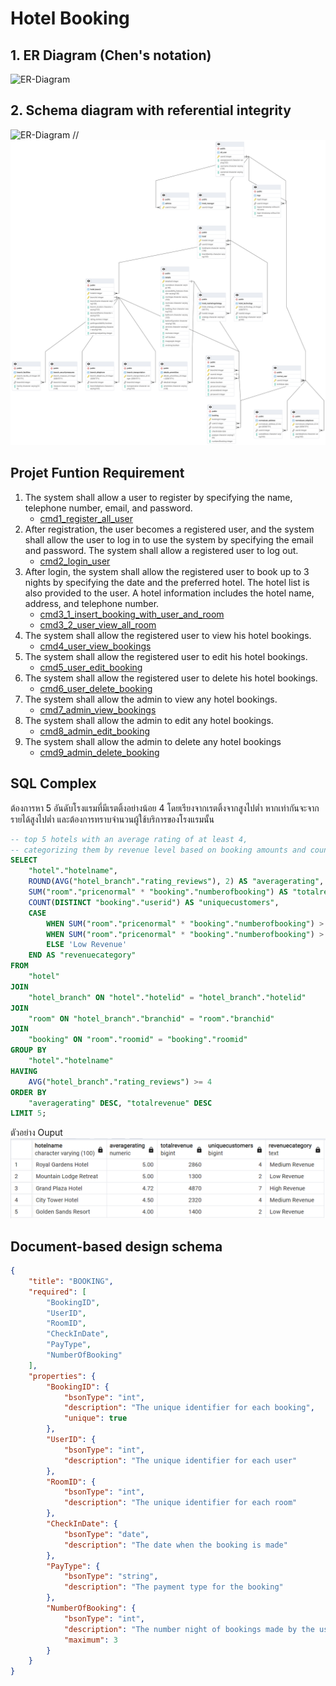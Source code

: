 # Hotel Booking

## 1. ER Diagram (Chen's notation)

<img src="./ER-Diagram.drawio.png" alt="ER-Diagram">

## 2. Schema diagram with referential integrity

<img src="./Schema-Diagram.drawio.png" alt="ER-Diagram">
//
<img src=".github/img/ERD.png" alt="ER-Diagram">

## Projet Funtion Requirement

1. The system shall allow a user to register by specifying the name, telephone number, email, and password.
    - [cmd1_register_all_user](./SQL_Commands/cmd1_register_all_user.sql)
2. After registration, the user becomes a registered user, and the system shall allow the user to log in to use the system by specifying the email and password. The system shall allow a registered user to log out.
    - [cmd2_login_user](./SQL_Commands/cmd2_login_user.sql)
3. After login, the system shall allow the registered user to book up to 3 nights by specifying the date and the preferred hotel. The hotel list is also provided to the user. A hotel information includes the hotel name, address, and telephone number.
    - [cmd3_1_insert_booking_with_user_and_room](./SQL_Commands/cmd3_1_insert_booking_with_user_and_room.sql)
    - [cmd3_2_user_view_all_room](./SQL_Commands/cmd3_2_user_view_all_room.sql)
4. The system shall allow the registered user to view his hotel bookings.
    - [cmd4_user_view_bookings](./SQL_Commands/cmd4_user_view_bookings.sql)
5. The system shall allow the registered user to edit his hotel bookings.
    - [cmd5_user_edit_booking](./SQL_Commands/cmd5_user_edit_booking.sql)
6. The system shall allow the registered user to delete his hotel bookings.
    - [cmd6_user_delete_booking](./SQL_Commands/cmd6_user_delete_booking.sql)
7. The system shall allow the admin to view any hotel bookings.
    - [cmd7_admin_view_bookings](./SQL_Commands/cmd7_admin_view_bookings.sql)
8. The system shall allow the admin to edit any hotel bookings.
    - [cmd8_admin_edit_booking](./SQL_Commands/cmd8_admin_edit_booking.sql)
9. The system shall allow the admin to delete any hotel bookings
    - [cmd9_admin_delete_booking](./SQL_Commands/cmd9_admin_delete_booking.sql)

 <!-- 10. LOGIN LOG \*\* additional Logs requirement from TA Aussie
     - [create_login_log](functions/create_login_log.sql) -->

## SQL Complex

ต้องการหา 5 อันดับโรงแรมที่มีเรตติ้งอย่างน้อย 4 โดยเรียงจากเรตติ้งจากสูงไปต่ำ หากเท่ากันจะจากรายได้สูงไปต่ำ และต้องการทราบจำนวนผู้ใช้บริการของโรงแรมนั้น

```SQL
-- top 5 hotels with an average rating of at least 4,
-- categorizing them by revenue level based on booking amounts and counting the number of unique customers per hotel
SELECT
    "hotel"."hotelname",
    ROUND(AVG("hotel_branch"."rating_reviews"), 2) AS "averagerating",
    SUM("room"."pricenormal" * "booking"."numberofbooking") AS "totalrevenue",
    COUNT(DISTINCT "booking"."userid") AS "uniquecustomers",
    CASE
        WHEN SUM("room"."pricenormal" * "booking"."numberofbooking") > 4000 THEN 'High Revenue'
        WHEN SUM("room"."pricenormal" * "booking"."numberofbooking") > 1500 THEN 'Medium Revenue'
        ELSE 'Low Revenue'
    END AS "revenuecategory"
FROM
    "hotel"
JOIN
    "hotel_branch" ON "hotel"."hotelid" = "hotel_branch"."hotelid"
JOIN
    "room" ON "hotel_branch"."branchid" = "room"."branchid"
JOIN
    "booking" ON "room"."roomid" = "booking"."roomid"
GROUP BY
    "hotel"."hotelname"
HAVING
    AVG("hotel_branch"."rating_reviews") >= 4
ORDER BY
    "averagerating" DESC, "totalrevenue" DESC
LIMIT 5;
```

ตัวอย่าง Ouput
<img src=".github/img/Complex_output.png" alt="ER-Diagram">

## Document-based design schema

```JSON
{
    "title": "BOOKING",
    "required": [
        "BookingID",
        "UserID",
        "RoomID",
        "CheckInDate",
        "PayType",
        "NumberOfBooking"
    ],
    "properties": {
        "BookingID": {
            "bsonType": "int",
            "description": "The unique identifier for each booking",
            "unique": true
        },
        "UserID": {
            "bsonType": "int",
            "description": "The unique identifier for each user"
        },
        "RoomID": {
            "bsonType": "int",
            "description": "The unique identifier for each room"
        },
        "CheckInDate": {
            "bsonType": "date",
            "description": "The date when the booking is made"
        },
        "PayType": {
            "bsonType": "string",
            "description": "The payment type for the booking"
        },
        "NumberOfBooking": {
            "bsonType": "int",
            "description": "The number night of bookings made by the user",
            "maximum": 3
        }
    }
}
```
